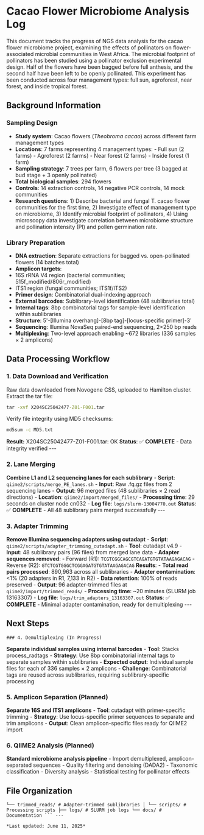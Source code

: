 # Cacao Flower Microbiome Analysis Log
This document tracks the progress of NGS data analysis for the cacao flower microbiome project, examining the effects of pollinators on flower-associated microbial communities in West Africa. 
The microbial footprint of pollinators has been studied using a pollinator exclusion experimental design. Half of the flowers have been bagged before full anthesis, and the second half have been left to be openly pollinated. This experiment has been conducted across four management types: full sun, agroforest, near forest, and inside tropical forest.

## Background Information

### Sampling Design
- **Study system**: Cacao flowers (*Theobroma cacao*) across different farm management types
- **Locations**: 7 farms representing 4 management types: - Full sun (2 farms) - Agroforest (2 farms) - Near forest (2 farms) - Inside forest (1 farm)
- **Sampling strategy**: 7 trees per farm, 6 flowers per tree (3 bagged at bud stage + 3 openly pollinated) 
- **Total biological samples**: 294 flowers
- **Controls**: 14 extraction controls, 14 negative PCR controls, 14 mock communities
- **Research questions**: 1) Describe bacterial and fungal T. cacao flower communities for the first time, 2) Investigate effect of management type on microbiome, 3) Identify microbial footprint of pollinators, 4) Using microscopy data investigate correlation between microbiome structure and pollination intensity (PI) and pollen germination rate.

### Library Preparation
- **DNA extraction**: Separate extractions for bagged vs. open-pollinated flowers (14 batches total)
- **Amplicon targets**:
- 16S rRNA V4 region (bacterial communities; 515f_modified/806r_modified)
- ITS1 region (fungal communities; ITS1f/ITS2)
- **Primer design**: Combinatorial dual-indexing approach
- **External barcodes**: Sublibrary-level identification (48 sublibraries total)
- **Internal tags**: 8bp combinatorial tags for sample-level identification within sublibraries
- **Structure**: 5'-[Illumina overhang]-[8bp tag]-[locus-specific primer]-3'
- **Sequencing**: Illumina NovaSeq paired-end sequencing, 2×250 bp reads
- **Multiplexing**: Two-level approach enabling ~672 libraries (336 samples × 2 amplicons)

## Data Processing Workflow

### 1. Data Download and Verification
Raw data downloaded from Novogene CSS, uploaded to Hamilton cluster. Extract the tar file:
```bat
tar -xvf X204SC25042477-Z01-F001.tar 
```

Verify file integrity using MD5 checksums:
```bat
md5sum -c MD5.txt
```
**Result:** X204SC25042477-Z01-F001.tar: OK
 **Status**: ✅ **COMPLETE** - Data integrity verified ---

### 2. Lane Merging
**Combine L1 and L2 sequencing lanes for each sublibrary**
	- **Script**: `qiime2/scripts/merge_PE_lanes.sh`
	- **Input**: Raw .fq.gz files from 2 sequencing lanes
	- **Output**: 96 merged files (48 sublibraries × 2 read directions)
	- **Location**: `qiime2/import/merged_files/`
	- **Processing time**: 29 seconds on cluster node cn032
	- **Log file**: `logs/slurm-13004770.out`
**Status**: ✅ **COMPLETE** - All 48 sublibrary pairs merged successfully ---

### 3. Adapter Trimming
**Remove Illumina sequencing adapters using cutadapt**
	- **Script**: `qiime2/scripts/adapter_trimming_cutadapt.sh`
	- **Tool**: cutadapt v4.9
	- **Input**: 48 sublibrary pairs (96 files) from merged lane data
	- **Adapter sequences removed**:
	 - Forward (R1): `TCGTCGGCAGCGTCAGATGTGTATAAGAGACAG`
	 - Reverse (R2): `GTCTCGTGGGCTCGGAGATGTGTATAAGAGACAG`
**Results**:
	- **Total read pairs processed**: 890,963 across all sublibraries
	- **Adapter contamination**: <1% (20 adapters in R1, 7,133 in R2)
	- **Data retention**: 100% of reads preserved
	- **Output**: 96 adapter-trimmed files at `qiime2/import/trimmed_reads/`
	- **Processing time**: ~20 minutes (SLURM job 13163307)
	- **Log file**: `logs/trim_adapters_13163307.out`
 **Status**: ✅ **COMPLETE** - Minimal adapter contamination, ready for demultiplexing ---

## Next Steps
	### 4. Demultiplexing (In Progress)
**Separate individual samples using internal barcodes**
	- **Tool**: Stacks process_radtags
	- **Strategy**: Use 8bp combinatorial internal tags to separate samples within sublibraries
	- **Expected output**: Individual sample files for each of 336 samples × 2 amplicons
	- **Challenge**: Combinatorial tags are reused across sublibraries, requiring sublibrary-specific processing

### 5. Amplicon Separation (Planned)
**Separate 16S and ITS1 amplicons**
	- **Tool**: cutadapt with primer-specific trimming
	- **Strategy**: Use locus-specific primer sequences to separate and trim amplicons
	- **Output**: Clean amplicon-specific files ready for QIIME2 import

### 6. QIIME2 Analysis (Planned)
**Standard microbiome analysis pipeline**
	- Import demultiplexed, amplicon-separated sequences
	- Quality filtering and denoising (DADA2)
	- Taxonomic classification
	- Diversity analysis
	- Statistical testing for pollinator effects

## File Organization
``` cacao_flower_microbiome/ ├── data/ │ ├── qiime2_cfm_metadata.txt # Sample metadata for QIIME2 │ └── raw_data/ # Original Novogene files ├── qiime2/ │ ├── import/ │ │ ├── merged_files/ # Lane-merged sublibraries │ │ 
└── trimmed_reads/ # Adapter-trimmed sublibraries │ └── scripts/ # Processing scripts ├── logs/ # SLURM job logs └── docs/ # Documentation ``` ---

*Last updated: June 11, 2025*
